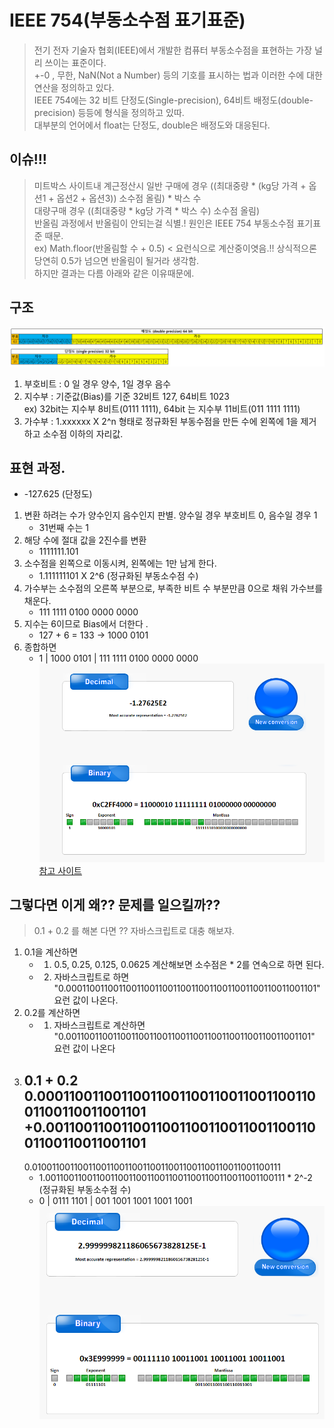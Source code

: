 # IEEE 754(부동소수점 표기표준)  
> 전기 전자 기술자 협회(IEEE)에서 개발한 컴퓨터 부동소수점을 표현하는 가장 널리 쓰이는 표준이다.    
> +-0 , 무한, NaN(Not a Number) 등의 기호를 표시하는 법과 이러한 수에 대한 연산을 정의하고 있다.  
> IEEE 754에는 32 비트 단정도(Single-precision), 64비트 배정도(double-precision) 등등에 형식을 정의하고 있따.    
> 대부분의 언어에서 float는 단정도, double은 배정도와 대응된다.  

## 이슈!!!
> 미트박스 사이트내 계근정산시 일반 구매에 경우 ((최대중량 * (kg당 가격 + 옵션1 + 옵션2 + 옵션3)) 소수점 올림) * 박스 수    
> 대량구매 경우 ((최대중량 * kg당 가격 * 박스 수) 소수점 올림)    
> 반올림 과정에서 반올림이 안되는걸 식별.!  원인은 IEEE 754 부동소수점 표기표준 때문.  
> ex) Math.floor(반올림할 수 + 0.5) < 요런식으로 계산중이엿음.!! 상식적으론 당연히 0.5가 넘으면 반올림이 될거라 생각함.    
> 하지만 결과는 다름 아래와 같은 이유때문에.  

## 구조
![구조](./부동수수점표기표준구조.PNG)

1. 부호비트 : 0 일 경우 양수, 1일 경우 음수    
2. 지수부 : 기준값(Bias)를 기준 32비트 127, 64비트 1023    
ex) 32bit는 지수부 8비트(0111 1111), 64bit 는 지수부 11비트(011 1111 1111)    
3. 가수부 : 1.xxxxxx X 2^n 형태로 정규화된 부동수점을 만든 수에 왼쪽에 1을 제거하고 소수점 이하의 자리값.   

## 표현 과정.
* -127.625 (단정도)
1. 변환 하려는 수가 양수인지 음수인지 판별. 양수일 경우 부호비트 0, 음수일 경우 1   
    - 31번째 수는 1  
2. 해당 수에 절대 값을 2진수를 변환  
    - 1111111.101  
3. 소수점을 왼쪽으로 이동시켜, 왼쪽에는 1만 남게 한다.  
    - 1.111111101 X 2^6 (정규화된 부동소수점 수)  
4. 가수부는 소수점의 오른쪽 부분으로, 부족한 비트 수 부분만큼 0으로 채워 가수브를 채운다.   
    - 111 1111 0100 0000 0000  
5. 지수는 6이므로 Bias에서 더한다 .  
    - 127 + 6 = 133 -> 1000 0101  
6. 종합하면  
    - 1 | 1000 0101 | 111 1111 0100 0000 0000   
![부동소수점 계산기](./계산예제.PNG)  
[참고 사이트](https://www.binaryconvert.com/result_float.html?hexadecimal=C2FF4000)  

## 그렇다면 이게 왜?? 문제를 일으킬까??  
> 0.1 + 0.2 를 해본 다면 ?? 자바스크립트로 대충 해보쟈.
1. 0.1을 계산하면
    - 1. 0.5, 0.25, 0.125, 0.0625 계산해보면 소수점은 * 2를 연속으로 하면 된다. 
    - 2. 자바스크립트로 하면 "0.0001100110011001100110011001100110011001100110011001101" 요런 값이 나온다.
2. 0.2를 계산하면
    - 1. 자바스크립트로 계산하면 "0.001100110011001100110011001100110011001100110011001101" 요런 값이 나온다
3. 0.1 + 0.2 
    0.0001100110011001100110011001100110011001100110011001101
   +0.001100110011001100110011001100110011001100110011001101
   ----------------------------------------------------------
    0.0100110011001100110011001100110011001100110011001100111
    - 1.00110011001100110011001100110011001100110011001100111 * 2^-2 (정규화된 부동소수점 수)
    - 0 | 0111 1101 | 001 1001 1001 1001 1001 
    ![예시결과](./예시결과.PNG)

